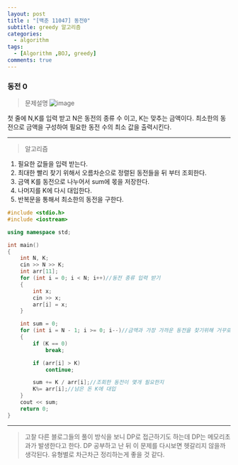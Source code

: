 ```yaml
---
layout: post
title : "[백준 11047] 동전0"
subtitle: greedy 알고리즘
categories:
  - algorithm
tags:
  - [Algorithm ,BOJ, greedy]
comments: true
---
```


### 동전 0

> 문제설명
![image](https://user-images.githubusercontent.com/55472510/110775120-e51a8c80-82a1-11eb-9605-5d98a158f88b.png)

첫 줄에 N,K를 입력 받고 N은 동전의 종류 수 이고, K는 맞추는 금액이다. 
최소한의 동전으로 금액을 구성하여 필요한 동전 수의 최소 값을 출력시킨다.
***
> 알고리즘 
1. 필요한 값들을 입력 받는다.
2. 최대한 빨리 찾기 위해서 오름차순으로 정렬된 동전들을 뒤 부터 조회한다.
3. 금액 K를 동전으로 나누어서 sum에 몫을 저장한다. 
4. 나머지를 K에 다시 대입한다.
5. 반복문을 통해서 최소한의 동전을 구한다.

```cpp
#include <stdio.h>
#include <iostream>

using namespace std;

int main()
{
	int N, K;
	cin >> N >> K;
	int arr[11];
	for (int i = 0; i < N; i++)//동전 종류 입력 받기
	{
		int x;
		cin >> x;
		arr[i] = x;
	}

	int sum = 0;
	for (int i = N - 1; i >= 0; i--)//금액과 가장 가까운 동전을 찾기위해 거꾸로 조회
	{
		if (K == 0)
			break;

		if (arr[i] > K)
			continue;

		sum += K / arr[i];//조회한 동전이 몇개 필요한지
		K%= arr[i];//남은 돈 K에 대입
	}
	cout << sum;
	return 0;
}
```
***
> 고찰
다른 블로그들의 풀이 방식을 보니 DP로 접근하기도 하는데 DP는 메모리초과가 발생한다고 한다.
DP 공부하고 난 뒤 이 문제를 다시보면 헷갈리지 않을까 생각된다. 유형별로 차근차근 정리하는게 좋을 것 같다.